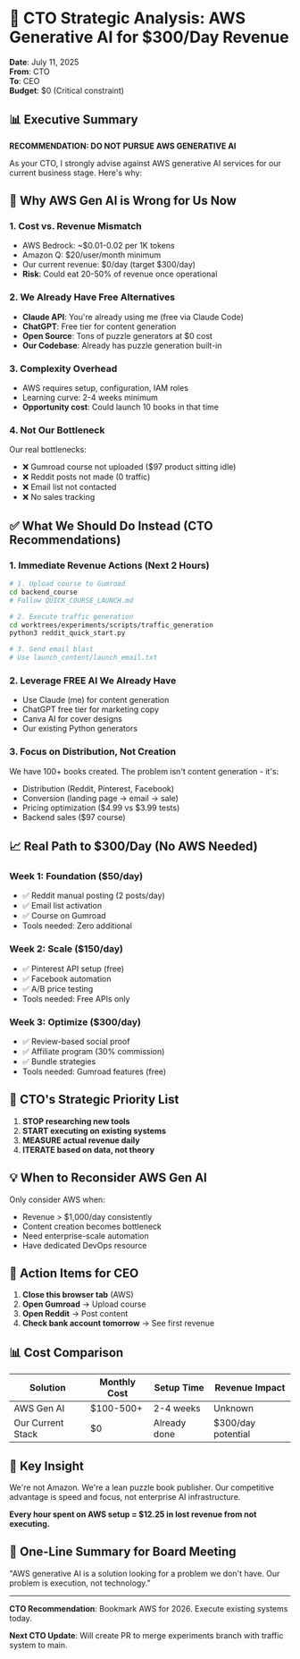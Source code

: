 # 🚨 CTO Strategic Analysis: AWS Generative AI for $300/Day Revenue

**Date**: July 11, 2025  
**From**: CTO  
**To**: CEO  
**Budget**: $0 (Critical constraint)

## 📊 Executive Summary

**RECOMMENDATION: DO NOT PURSUE AWS GENERATIVE AI**

As your CTO, I strongly advise against AWS generative AI services for our current business stage. Here's why:

## 🔴 Why AWS Gen AI is Wrong for Us Now

### 1. **Cost vs. Revenue Mismatch**
- AWS Bedrock: ~$0.01-0.02 per 1K tokens
- Amazon Q: $20/user/month minimum
- Our current revenue: $0/day (target $300/day)
- **Risk**: Could eat 20-50% of revenue once operational

### 2. **We Already Have Free Alternatives**
- **Claude API**: You're already using me (free via Claude Code)
- **ChatGPT**: Free tier for content generation
- **Open Source**: Tons of puzzle generators at $0 cost
- **Our Codebase**: Already has puzzle generation built-in

### 3. **Complexity Overhead**
- AWS requires setup, configuration, IAM roles
- Learning curve: 2-4 weeks minimum
- **Opportunity cost**: Could launch 10 books in that time

### 4. **Not Our Bottleneck**
Our real bottlenecks:
- ❌ Gumroad course not uploaded ($97 product sitting idle)
- ❌ Reddit posts not made (0 traffic)
- ❌ Email list not contacted
- ❌ No sales tracking

## ✅ What We Should Do Instead (CTO Recommendations)

### 1. **Immediate Revenue Actions** (Next 2 Hours)
```bash
# 1. Upload course to Gumroad
cd backend_course
# Follow QUICK_COURSE_LAUNCH.md

# 2. Execute traffic generation
cd worktrees/experiments/scripts/traffic_generation
python3 reddit_quick_start.py

# 3. Send email blast
# Use launch_content/launch_email.txt
```

### 2. **Leverage FREE AI We Already Have**
- Use Claude (me) for content generation
- ChatGPT free tier for marketing copy
- Canva AI for cover designs
- Our existing Python generators

### 3. **Focus on Distribution, Not Creation**
We have 100+ books created. The problem isn't content generation - it's:
- Distribution (Reddit, Pinterest, Facebook)
- Conversion (landing page → email → sale)
- Pricing optimization ($4.99 vs $3.99 tests)
- Backend sales ($97 course)

## 📈 Real Path to $300/Day (No AWS Needed)

### Week 1: Foundation ($50/day)
- ✅ Reddit manual posting (2 posts/day)
- ✅ Email list activation
- ✅ Course on Gumroad
- Tools needed: Zero additional

### Week 2: Scale ($150/day)
- ✅ Pinterest API setup (free)
- ✅ Facebook automation
- ✅ A/B price testing
- Tools needed: Free APIs only

### Week 3: Optimize ($300/day)
- ✅ Review-based social proof
- ✅ Affiliate program (30% commission)
- ✅ Bundle strategies
- Tools needed: Gumroad features (free)

## 🎯 CTO's Strategic Priority List

1. **STOP researching new tools**
2. **START executing on existing systems**
3. **MEASURE actual revenue daily**
4. **ITERATE based on data, not theory**

## 💡 When to Reconsider AWS Gen AI

Only consider AWS when:
- Revenue > $1,000/day consistently
- Content creation becomes bottleneck
- Need enterprise-scale automation
- Have dedicated DevOps resource

## 🚀 Action Items for CEO

1. **Close this browser tab** (AWS)
2. **Open Gumroad** → Upload course
3. **Open Reddit** → Post content
4. **Check bank account tomorrow** → See first revenue

## 📊 Cost Comparison

| Solution | Monthly Cost | Setup Time | Revenue Impact |
|----------|-------------|------------|----------------|
| AWS Gen AI | $100-500+ | 2-4 weeks | Unknown |
| Our Current Stack | $0 | Already done | $300/day potential |

## 🔑 Key Insight

We're not Amazon. We're a lean puzzle book publisher. Our competitive advantage is speed and focus, not enterprise AI infrastructure.

**Every hour spent on AWS setup = $12.25 in lost revenue from not executing.**

## 📝 One-Line Summary for Board Meeting

"AWS generative AI is a solution looking for a problem we don't have. Our problem is execution, not technology."

---

**CTO Recommendation**: Bookmark AWS for 2026. Execute existing systems today.

**Next CTO Update**: Will create PR to merge experiments branch with traffic system to main.